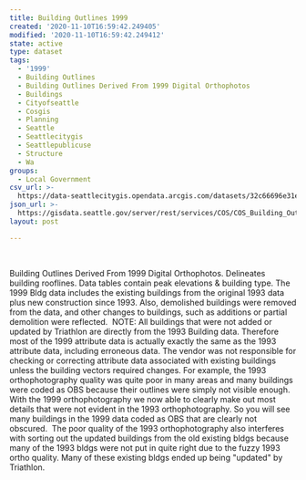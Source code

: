 ```yaml
---
title: Building Outlines 1999
created: '2020-11-10T16:59:42.249405'
modified: '2020-11-10T16:59:42.249412'
state: active
type: dataset
tags:
  - '1999'
  - Building Outlines
  - Building Outlines Derived From 1999 Digital Orthophotos
  - Buildings
  - Cityofseattle
  - Cosgis
  - Planning
  - Seattle
  - Seattlecitygis
  - Seattlepublicuse
  - Structure
  - Wa
groups:
  - Local Government
csv_url: >-
  https://data-seattlecitygis.opendata.arcgis.com/datasets/32c66696e31e4ed3bca685eb9206d34e_4.csv?outSR=%7B%22latestWkid%22%3A2926%2C%22wkid%22%3A2926%7D
json_url: >-
  https://gisdata.seattle.gov/server/rest/services/COS/COS_Building_Outlines_2015/MapServer/4
layout: post

---
```

<span>  <div>Building Outlines Derived From 1999 Digital Orthophotos. Delineates building rooflines. Data tables contain peak elevations &amp; building type. The 1999 Bldg data includes the existing buildings from the original 1993 data plus new construction since 1993. Also, demolished buildings were removed from the data, and other changes to buildings, such as additions or partial demolition were reflected.  NOTE: All buildings that were not added or updated by Triathlon are directly from the 1993 Building data. Therefore most of the 1999 attribute data is actually exactly the same as the 1993 attribute data, including erroneous data. The vendor was not responsible for checking or correcting attribute data associated with existing buildings unless the building vectors required changes. For example, the 1993 orthophotography quality was quite poor in many areas and many buildings were coded as OBS because their outlines were simply not visible enough. With the 1999 orthophotography we now able to clearly make out most details that were not evident in the 1993 orthophotography. So you will see many buildings in the 1999 data coded as OBS that are clearly not obscured.  The poor quality of the 1993 orthophotography also interferes with sorting out the updated buildings from the old existing bldgs because many of the 1993 bldgs were not put in quite right due to the fuzzy 1993 ortho quality. Many of these existing bldgs ended up being &quot;updated&quot; by Triathlon.</div></span><br />
